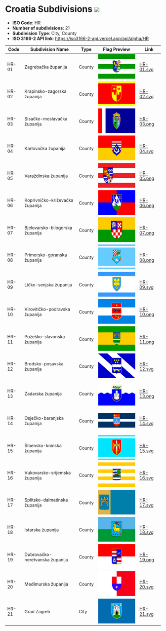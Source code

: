 # Croatia Subdivisions ![](https://flagcdn.com/h40/hr.png)

- **ISO Code**: HR
- **Number of subdivisions**: 21
- **Subdivision Type**: City, County
- **ISO 3166-2 API link**: https://iso3166-2-api.vercel.app/api/alpha/HR

| Code  | Subdivision Name         | Type | Flag Preview | Link |
|-------|--------------------------|--------------| -------------- |----------|
| HR-01 | Zagrebačka županija | County | <img src='https://raw.githubusercontent.com/amckenna41/iso3166-flags/main/iso3166-2-flags/HR/HR-01.svg' height='80'> | [HR-01.svg](https://raw.githubusercontent.com/amckenna41/iso3166-flags/main/iso3166-2-flags/HR/HR-01.svg) |
| HR-02 | Krapinsko-zagorska županija | County | <img src='https://raw.githubusercontent.com/amckenna41/iso3166-flags/main/iso3166-2-flags/HR/HR-02.svg' height='80'> | [HR-02.svg](https://raw.githubusercontent.com/amckenna41/iso3166-flags/main/iso3166-2-flags/HR/HR-02.svg) |
| HR-03 | Sisačko-moslavačka županija | County | <img src='https://raw.githubusercontent.com/amckenna41/iso3166-flags/main/iso3166-2-flags/HR/HR-03.png' height='80'> | [HR-03.png](https://raw.githubusercontent.com/amckenna41/iso3166-flags/main/iso3166-2-flags/HR/HR-03.png) |
| HR-04 | Karlovačka županija | County | <img src='https://raw.githubusercontent.com/amckenna41/iso3166-flags/main/iso3166-2-flags/HR/HR-04.svg' height='80'> | [HR-04.svg](https://raw.githubusercontent.com/amckenna41/iso3166-flags/main/iso3166-2-flags/HR/HR-04.svg) |
| HR-05 | Varaždinska županija | County | <img src='https://raw.githubusercontent.com/amckenna41/iso3166-flags/main/iso3166-2-flags/HR/HR-05.png' height='80'> | [HR-05.png](https://raw.githubusercontent.com/amckenna41/iso3166-flags/main/iso3166-2-flags/HR/HR-05.png) |
| HR-06 | Koprivničko-križevačka županija | County | <img src='https://raw.githubusercontent.com/amckenna41/iso3166-flags/main/iso3166-2-flags/HR/HR-06.png' height='80'> | [HR-06.png](https://raw.githubusercontent.com/amckenna41/iso3166-flags/main/iso3166-2-flags/HR/HR-06.png) |
| HR-07 | Bjelovarsko-bilogorska županija | County | <img src='https://raw.githubusercontent.com/amckenna41/iso3166-flags/main/iso3166-2-flags/HR/HR-07.png' height='80'> | [HR-07.png](https://raw.githubusercontent.com/amckenna41/iso3166-flags/main/iso3166-2-flags/HR/HR-07.png) |
| HR-08 | Primorsko-goranska županija | County | <img src='https://raw.githubusercontent.com/amckenna41/iso3166-flags/main/iso3166-2-flags/HR/HR-08.png' height='80'> | [HR-08.png](https://raw.githubusercontent.com/amckenna41/iso3166-flags/main/iso3166-2-flags/HR/HR-08.png) |
| HR-09 | Ličko-senjska županija | County | <img src='https://raw.githubusercontent.com/amckenna41/iso3166-flags/main/iso3166-2-flags/HR/HR-09.svg' height='80'> | [HR-09.svg](https://raw.githubusercontent.com/amckenna41/iso3166-flags/main/iso3166-2-flags/HR/HR-09.svg) |
| HR-10 | Virovitičko-podravska županija | County | <img src='https://raw.githubusercontent.com/amckenna41/iso3166-flags/main/iso3166-2-flags/HR/HR-10.png' height='80'> | [HR-10.png](https://raw.githubusercontent.com/amckenna41/iso3166-flags/main/iso3166-2-flags/HR/HR-10.png) |
| HR-11 | Požeško-slavonska županija | County | <img src='https://raw.githubusercontent.com/amckenna41/iso3166-flags/main/iso3166-2-flags/HR/HR-11.png' height='80'> | [HR-11.png](https://raw.githubusercontent.com/amckenna41/iso3166-flags/main/iso3166-2-flags/HR/HR-11.png) |
| HR-12 | Brodsko-posavska županija | County | <img src='https://raw.githubusercontent.com/amckenna41/iso3166-flags/main/iso3166-2-flags/HR/HR-12.svg' height='80'> | [HR-12.svg](https://raw.githubusercontent.com/amckenna41/iso3166-flags/main/iso3166-2-flags/HR/HR-12.svg) |
| HR-13 | Zadarska županija | County | <img src='https://raw.githubusercontent.com/amckenna41/iso3166-flags/main/iso3166-2-flags/HR/HR-13.png' height='80'> | [HR-13.png](https://raw.githubusercontent.com/amckenna41/iso3166-flags/main/iso3166-2-flags/HR/HR-13.png) |
| HR-14 | Osječko-baranjska županija | County | <img src='https://raw.githubusercontent.com/amckenna41/iso3166-flags/main/iso3166-2-flags/HR/HR-14.svg' height='80'> | [HR-14.svg](https://raw.githubusercontent.com/amckenna41/iso3166-flags/main/iso3166-2-flags/HR/HR-14.svg) |
| HR-15 | Šibensko-kninska županija | County | <img src='https://raw.githubusercontent.com/amckenna41/iso3166-flags/main/iso3166-2-flags/HR/HR-15.svg' height='80'> | [HR-15.svg](https://raw.githubusercontent.com/amckenna41/iso3166-flags/main/iso3166-2-flags/HR/HR-15.svg) |
| HR-16 | Vukovarsko-srijemska županija | County | <img src='https://raw.githubusercontent.com/amckenna41/iso3166-flags/main/iso3166-2-flags/HR/HR-16.svg' height='80'> | [HR-16.svg](https://raw.githubusercontent.com/amckenna41/iso3166-flags/main/iso3166-2-flags/HR/HR-16.svg) |
| HR-17 | Splitsko-dalmatinska županija | County | <img src='https://raw.githubusercontent.com/amckenna41/iso3166-flags/main/iso3166-2-flags/HR/HR-17.svg' height='80'> | [HR-17.svg](https://raw.githubusercontent.com/amckenna41/iso3166-flags/main/iso3166-2-flags/HR/HR-17.svg) |
| HR-18 | Istarska županija | County | <img src='https://raw.githubusercontent.com/amckenna41/iso3166-flags/main/iso3166-2-flags/HR/HR-18.svg' height='80'> | [HR-18.svg](https://raw.githubusercontent.com/amckenna41/iso3166-flags/main/iso3166-2-flags/HR/HR-18.svg) |
| HR-19 | Dubrovačko-neretvanska županija | County | <img src='https://raw.githubusercontent.com/amckenna41/iso3166-flags/main/iso3166-2-flags/HR/HR-19.png' height='80'> | [HR-19.png](https://raw.githubusercontent.com/amckenna41/iso3166-flags/main/iso3166-2-flags/HR/HR-19.png) |
| HR-20 | Međimurska županija | County | <img src='https://raw.githubusercontent.com/amckenna41/iso3166-flags/main/iso3166-2-flags/HR/HR-20.svg' height='80'> | [HR-20.svg](https://raw.githubusercontent.com/amckenna41/iso3166-flags/main/iso3166-2-flags/HR/HR-20.svg) |
| HR-21 | Grad Zagreb | City | <img src='https://raw.githubusercontent.com/amckenna41/iso3166-flags/main/iso3166-2-flags/HR/HR-21.svg' height='80'> | [HR-21.svg](https://raw.githubusercontent.com/amckenna41/iso3166-flags/main/iso3166-2-flags/HR/HR-21.svg) |
